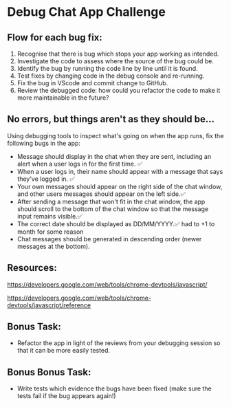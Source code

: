 # Debug Chat App Challenge

## Flow for each bug fix:

1. Recognise that there is bug which stops your app working as intended.
2. Investigate the code to assess where the source of the bug could be.
3. Identify the bug by running the code line by line until it is found.
4. Test fixes by changing code in the debug console and re-running.
5. Fix the bug in VScode and commit change to GitHub.
6. Review the debugged code: how could you refactor the code to make it more maintainable in the future?

## No errors, but things aren't as they should be...

Using debugging tools to inspect what's going on when the app runs, fix the following bugs in the app:

- Message should display in the chat when they are sent, including an alert when a user logs in for the first time. ✅
- When a user logs in, their name should appear with a message that says they've logged in. ✅
- Your own messages should appear on the right side of the chat window, and other users messages should appear on the left side.✅
- After sending a message that won't fit in the chat window, the app should scroll to the bottom of the chat window so that the message input remains visible.✅
- The correct date should be displayed as DD/MM/YYYY.✅ had to +1 to month for some reason 
- Chat messages should be generated in descending order (newer messages at the bottom).

## Resources:

https://developers.google.com/web/tools/chrome-devtools/javascript/

https://developers.google.com/web/tools/chrome-devtools/javascript/reference

## Bonus Task:

- Refactor the app in light of the reviews from your debugging session so that it can be more easily tested.

## Bonus Bonus Task:

- Write tests which evidence the bugs have been fixed (make sure the tests fail if the bug appears again!)
